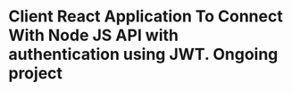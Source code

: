 # Client React Application To Connect With Node JS API with authentication using JWT. Ongoing project